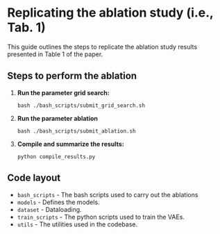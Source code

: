 # Replicating the ablation study (i.e., Tab. 1)

This guide outlines the steps to replicate the ablation study results presented in Table 1 of the paper.

## Steps to perform the ablation

1. **Run the parameter grid search:**

    ```
    bash ./bash_scripts/submit_grid_search.sh
    ```

2. **Run the parameter ablation**

    ```
    bash ./bash_scripts/submit_ablation.sh
    ```

3. **Compile and summarize the results:**

    ```
    python compile_results.py
    ```

## Code layout
- `bash_scripts` - The bash scripts used to carry out the ablations
- `models` - Defines the models.
- `dataset` - Dataloading.
- `train_scripts` - The python scripts used to train the VAEs.
- `utils` - The utilities used in the codebase.
